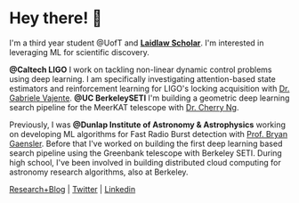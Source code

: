 # Hey there! 👋

I'm a third year student @UofT and **[Laidlaw Scholar](https://laidlawscholars.network/users/peter-ma)**. I'm interested in leveraging ML for scientific discovery. 

**@Caltech LIGO** I work on tackling non-linear dynamic control problems using deep learning. I am specifically investigating attention-based state estimators and reinforcement learning for LIGO's locking acquisition with [Dr. Gabriele Vajente](https://www.linkedin.com/in/gabriele-vajente). **@UC BerkeleySETI** I'm building a geometric deep learning search pipeline for the MeerKAT telescope with [Dr. Cherry Ng](https://www.dunlap.utoronto.ca/dunlap-people/dr-cherry-ng/).

Previously, I was **@Dunlap Institute of Astronomy & Astrophysics** working on developing ML algorithms for Fast Radio Burst detection with [Prof. Bryan Gaensler](https://www.dunlap.utoronto.ca/dunlap-people/prof-bryan-gaensler-2/). Before that I've worked on building the first deep learning based search pipeline using the Greenbank telescope with Berkeley SETI. During high school, I've been involved in building distributed cloud computing for astronomy research algorithms, also at Berkeley. 

[Research+Blog](https://peterma.ca/) | [Twitter](https://twitter.com/peterma02) | [Linkedin](https://www.linkedin.com/in/peter-ma-37a917162/)  

